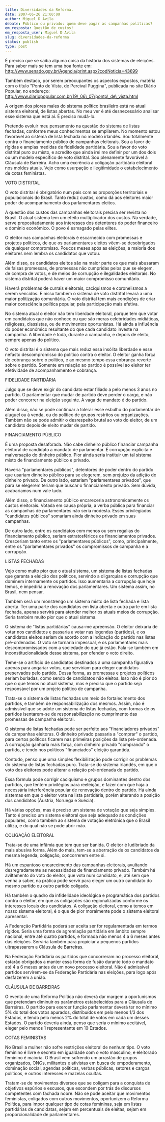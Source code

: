 ```yaml
---
title: Diversidades da Reforma.
date: 2007-06-26 21:00:00
author: Miguel D Avila
debate: Público ou privado: quem deve pagar as campanhas políticas?
em_resposta: Questão de custos!
em_resposta_user: Miguel D Avila
slug: diversidades-da-reforma
status: publish 
type: post
---
```


É preciso que se saiba alguma coisa da história dos sistemas de eleições. Para saber mais se tem uma boa fonte em: http://www.senado.gov.br/Agencia/print.aspx?codNoticia=43699   

  

Também destaco, por serem preocupantes os aspectos expostos, matéria com o título "Ponto de Vista, de Percival Puggina", publicada no site Diário Popular, no endereço: http://www.diariopopular.com.br/19\_06\_07/ponto\_de\_vista.html  

  

A origem dos piores males do sistema político brasileiro está no atual sistema eleitoral, de listas abertas. No meu ver é até desnecessário analisar esse sistema que está aí. É preciso mudá-lo.  

  

Pretendo evoluir meu pensamento na questão do sistema de listas fechadas, conforme meus conhecimentos se ampliarem. No momento estou favorável ao sistema de lista fechada no modelo irlandês. Sou totalmente contra o financiamento público de campanhas eleitorais. Sou a favor de rígidas e amplas medidas de fidelidade partidária. Sou a favor do voto distrital puro ou misto, e acredito que ainda irei me definir por um dos dois ou um modelo específico de voto distrital. Sou plenamente favorável à Cláusula de Barreira. Acho uma excrência a coligação partidária eleitoral nos moldes atuais. Vejo como usurpação e ilegitimidade o estabelecimento de cotas feministas.  

  

VOTO DISTRITAL  

  

O voto distrital é obrigatório num país com as proporções territoriais e populacionais do Brasil. Tanto reduz custos, como dá aos eleitores maior poder de acompanhamento dos parlamentares eleitos.   

  

A questão dos custos das campanhas eleitorais precisa ser revista no Brasil. O atual sistema tem um efeito multiplicador dos custos. Na verdade, serve propositadamente aos interesses dos detentores do poder financeiro e domínio econômico. O povo é esmagado pelas elites.  

  

O eleitor nas campanhas eleitorais é escarnecido com promessas e projetos políticos, de que os parlamentares eleitos vêem-se desobrigados de qualquer compromisso. Poucos meses após as eleições, a maioria dos eleitores nem lembra os candidatos que votou.   

  

Além disso, os candidatos eleitos são na maior parte os que mais abusaram de falsas promessas, de promessas não cumpridas pelos que se elegem, de compra de votos, e de meios de corrupção e ilegalidades eleitorais. No sistema distrital poderá haver um maior compromisso comunitário.   

  

Haverá problemas de currais eleitorais, caciquismos e coronelismos a serem vencidos. E nisso também o sistema de voto distrital levará a uma maior politização comunitária. O voto distrital tem mais condições de criar maior consciência política popular, pela participação mais efetiva.  

  

No sistema atual o eleitor não tem liberdade eleitoral, porque tem que votar em candidatos que não conhece ou que são meras celebridades midiáticas, religiosas, classistas, ou de movimentos oportunistas. Há ainda a influência do poder econômico resultante do que cada candidato investe na campanha. A liberdade é toda, durante a campanha, e depois de eleito, sempre apenas do político.   

  

O voto distrital é o sistema que mais reduz essa insólita liberdade e esse nefasto descompromisso do político contra o eleitor. O eleitor ganha força de cobrança sobre o político, e ao mesmo tempo essa cobrança reverte sobre o partido. Somente em relação ao partido é possível ao eleitor ter efetividade de acompanhamento e cobrança.  

  

FIDELIDADE PARTIDÁRIA  

  

Julgo que se deve exigir do candidato estar filiado a pelo menos 3 anos no partido. O parlamentar que mudar de partido deve perder o cargo, e não poder concorrer na eleição seguinte. A vaga de mandato é do partido.   

  

Além disso, não se pode continuar a tolerar esse esbulho do parlamentar de aluguel ou à venda, ou do político de grupos restritos ou organizações. Também não se pode admitir o desrespeito brutal ao voto do eleitor, de um candidato depois de eleito mudar de partido.  

  

FINANCIAMENTO PÚBLICO  

  

É uma proposta desaforada. Não cabe dinheiro público financiar campanha eleitoral de candidato a mandato de parlamentar. É corrupção explícita e malversação do dinheiro público. Pior ainda seria instituir um tal sistema misto de financiamento público e privado.  

  

Haveria "parlamentares públicos", detentores de poder dentro do partido que usariam dinheiro público para se elegerem, sem prejuízo da adição do dinheiro privado. De outro lado, estariam "parlamentares privados", que para se elegerem teriam que buscar o financiamento privado. Sem dúvida, acabaríamos num vale tudo.  

  

Além disso, o financiamento público encareceria astronomicamente os custos eleitorais. Votada em causa própria, a verba pública para financiar as campanhas de parlamentares não seria modesta. Esses privilegiados "candidatos públicos" somariam ainda dinheiro privado em suas campanhas.   

  

De outro lado, entre os candidatos com menos ou sem regalias do financiamento público, seriam estratosféricos os financiamentos privados. Cresceriam tanto entre os "parlamentares públicos", como, principalmente, entre os "parlamentares privados" os compromissos de campanha e a corrupção.  

  

LISTAS FECHADAS  

  

Vejo como muito pior que o atual sistema, um sistema de listas fechadas que garanta a eleição dos políticos, servindo a oligarquias e corrupção que dominem internamente os partidos. Isso aumentaria a corrupção que hoje temos, e impediria a renovação dos parlamentares. Um sistema assim, no Brasil, nem pensar.  

  

Também será um monstrengo um sistema misto de lista fechada e lista aberta. Ter uma parte dos candidatos em lista aberta e outra parte em lista fechada, apenas servirá para atender melhor os atuais meios de corrupção. Seria também muito pior que o atual sistema.  

  

O sistema de "listas partidárias" causa-me apreensão. O eleitor deixaria de votar nos candidatos e passaria a votar nas legendas (partidos), e os candidatos eleitos seriam de acordo com a indicação do partido nas listas pré-ordenadas. O voto se tornaria impessoal, e os parlamentares mais descompromissados com a sociedade do que já estão. Fala-se também em inconstitucionalidade desse sistema, por ofender o voto direito.  

  

Teme-se o artifício de candidatos destinados a uma campanha figurativa apenas para angariar votos, que serviriam para eleger candidatos preservados pelo partido. Dessa forma, as promessas e projetos políticos seriam burladas, como sendo de candidatos não eleitos. Isso não é pior do que o que temos no atual sistema, mas é preciso que o partido seja responsável por um projeto político de campanha.   

  

Trata-se o sistema de listas fechadas um meio de fortalecimento dos partidos, e também de responsabilização dos mesmos. Assim, não é admissível que se adote um sistema de listas fechadas, com formas de os partidos isentarem-se de responsabilização no cumprimento das promessas de campanha eleitoral.  

  

O sistema de listas fechadas pode ser perfeito aos "financiadores privados" de campanhas eleitoras. O dinheiro privado passaria a "comprar" o partido, para certos políticos ficarem nas primeiras posições da lista pré-ordenada. A corrupção ganharia mais força, com dinheiro privado "comprando" o partido, e tendo nos políticos "financiados" eleição garantida.  

  

Contudo, penso que uma simples flexibilização pode corrigir os problemas do sistema de listas fechadas puro. Trata-se do sistema irlandês, em que o voto dos eleitores pode alterar a relação pré-ordenada do partido.   

  

Essa fórmula pode corrigir caciquismo e grupos dominantes dentro dos partidos, que tentem privilégios para reeleição, e fazer com que haja a necessária interferência popular de renovação dentro do partido. Há ainda sistemas em que o eleitor vota na lista partidária, porém alterando a posição dos candidatos (Áustria, Noruega e Suécia).   

  

Há várias opções, mas é preciso um sistema de votação que seja simples. Tanto é preciso um sistema eleitoral que seja adequado às condições populares, como também ao sistema de votação eletrônica que o Brasil utiliza, e do qual não se pode abrir mão.  

  

COLIGAÇÃO ELEITORAL  

  

Trata-se de uma infâmia que tem que ser banida. O eleitor é ludibriado da mais abusiva forma. Além do mais, tem-se a aberração de os candidatos da mesma legenda, coligação, concorrerem entre si.   

  

Há um espantoso encarecimento das campanhas eleitorais, avultando desregradamente as necessidades de financiamento privado. Também há aviltamento do voto do eleitor, que vota num candidato, e, até sem que venha a saber, na prática pode servir para eleger um outro candidato do mesmo partido ou outro partido coligado.  

  

Há também o quadro da infidelidade ideológica e programática dos partidos contra o eleitor, em que as coligações são regionalizadas conforme os interesses locais dos candidatos. A coligação eleitoral, como a temos em nosso sistema eleitoral, é o que de pior moralmente pode o sistema eleitoral apresentar.  

  

A Federação Partidária poderá ser aceita ser for regulamentada em termos rígidos. Seria uma forma de agremiação partidária em âmbito sempre nacional, entre até quatro partidos, e formada não menos 4 a 6 meses antes das eleições. Serviria também para propiciar a pequenos partidos ultrapassarem a Cláusula de Barreiras.  

  

Na Federação Partidária os partidos que concorreram no processo eleitoral, estarão obrigados a manter essa forma de fusão durante todo o mandato até 4 a 6 meses antes de um novo processo eleitoral. Não é admissível partidos servirem-se da Federação Partidária nas eleições, para logo após desfazerem a união.  

  

CLÁUSULA DE BARREIRAS  

  

O evento de uma Reforma Política não deverá dar margem a oportunismos que pretendam diminuir os parâmetros estabelecidos para a Cláusula de Barreiras. O partido para exercer função parlamentar deverá ter no mínimo 5% do total dos votos apurados, distribuídos em pelo menos 1/3 dos Estados, e tendo pelo menos 2% do total de votos em cada um desses Estados. O partido deveria ainda, penso que seria o mínimo aceitável, eleger pelo menos 1 representante em 10 Estados.  

  

  

COTAS FEMINISTAS  

  

No Brasil a mulher não sofre restrições eleitoral de nenhum tipo. O voto feminino é livre e secreto em igualdade com o voto masculino, e eleitorado feminino é maioria. O Brasil vem sofrendo um arrastão de grupos organizados, ONGs, militantes e ativistas em busca de empoderamento, dominação social, agendas políticas, verbas públicas, setores e cargos políticos, e outros interesses e mazelas ocultas.  

  

Tratam-se de movimentos diversos que se coligam para a conquista de objetivos espúrios e escusos, que escondem por trás de discursos competentes com fachada nobre. Não se pode aceitar que movimentos feministas, coligados com outros movimentos, oportunizem a Reforma Política, para impor qualquer tipo de cotas femininas, seja em listas partidárias de candidatas, sejam em percentuais de eleitas, sejam em proporcionalidade de parlamentares.
